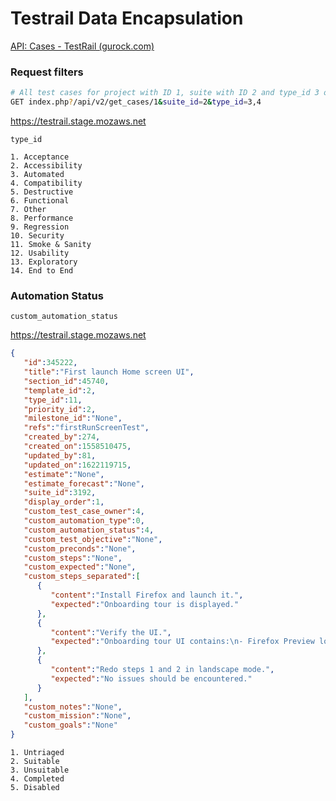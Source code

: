 # Testrail Data Encapsulation
[API: Cases - TestRail (gurock.com)](https://www.gurock.com/testrail/docs/api/reference/cases)

### Request filters
```sh
# All test cases for project with ID 1, suite with ID 2 and type_id 3 or 4  
GET index.php?/api/v2/get_cases/1&suite_id=2&type_id=3,4
```
https://testrail.stage.mozaws.net
```
type_id
```

    1. Acceptance
    2. Accessibility
    3. Automated
    4. Compatibility
    5. Destructive
    6. Functional
    7. Other
    8. Performance
    9. Regression
    10. Security
    11. Smoke & Sanity
    12. Usability
    13. Exploratory
    14. End to End

### Automation Status

```
custom_automation_status
```

https://testrail.stage.mozaws.net

```JSON
{
   "id":345222,
   "title":"First launch Home screen UI",
   "section_id":45740,
   "template_id":2,
   "type_id":11,
   "priority_id":2,
   "milestone_id":"None",
   "refs":"firstRunScreenTest",
   "created_by":274,
   "created_on":1558510475,
   "updated_by":81,
   "updated_on":1622119715,
   "estimate":"None",
   "estimate_forecast":"None",
   "suite_id":3192,
   "display_order":1,
   "custom_test_case_owner":4,
   "custom_automation_type":0,
   "custom_automation_status":4,
   "custom_test_objective":"None",
   "custom_preconds":"None",
   "custom_steps":"None",
   "custom_expected":"None",
   "custom_steps_separated":[
      {
         "content":"Install Firefox and launch it.",
         "expected":"Onboarding tour is displayed."
      },
      {
         "content":"Verify the UI.",
         "expected":"Onboarding tour UI contains:\n- Firefox Preview logo and title\n- Private browsing icon (upper-right corner)\n\n- \"Welcome to Firefox!\" greeting,\n- \"Choose your theme\" card,\n- \"Pick your toolbar placement\" card,\n- \"Always-on privacy\" card,\n- \"Sync Firefox between devices\" card,\n- \"Your privacy\" card,\n- \"Start browsing\" button at the bottom of the page.\n\n![](index.php?/attachments/get/19094)\n![](index.php?/attachments/get/19095)\n\n"
      },
      {
         "content":"Redo steps 1 and 2 in landscape mode.",
         "expected":"No issues should be encountered."
      }
   ],
   "custom_notes":"None",
   "custom_mission":"None",
   "custom_goals":"None"
}
```


    1. Untriaged
    2. Suitable
    3. Unsuitable
    4. Completed
    5. Disabled
